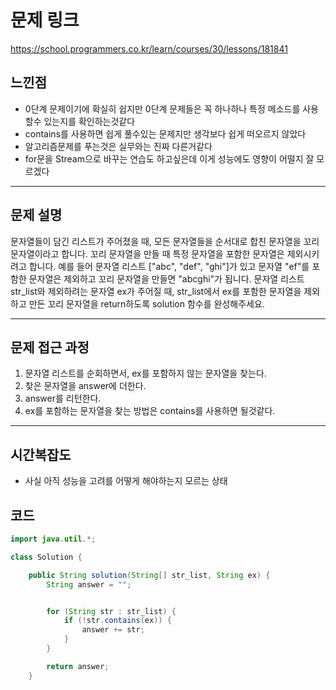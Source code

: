 # 문제 링크
https://school.programmers.co.kr/learn/courses/30/lessons/181841

## 느낀점

- 0단계 문제이기에 확실히 쉽지만 0단계 문제들은 꼭 하나하나 특정 메소드를 사용할수 있는지를 확인하는것같다
- contains를 사용하면 쉽게 풀수있는 문제지만 생각보다 쉽게 떠오르지 않았다
- 알고리즘문제를 푸는것은 실무와는 진짜 다른거같다
- for문을 Stream으로 바꾸는 연습도 하고싶은데 이게 성능에도 영향이 어떨지 잘 모르겠다

---

## 문제 설명

문자열들이 담긴 리스트가 주어졌을 때, 모든 문자열들을 순서대로 합친 문자열을 꼬리 문자열이라고 합니다. 
꼬리 문자열을 만들 때 특정 문자열을 포함한 문자열은 제외시키려고 합니다. 
예를 들어 문자열 리스트 ["abc", "def", "ghi"]가 있고 문자열 "ef"를 포함한 문자열은 제외하고 꼬리 문자열을 만들면 "abcghi"가 됩니다.
문자열 리스트 str_list와 제외하려는 문자열 ex가 주어질 때, 
str_list에서 ex를 포함한 문자열을 제외하고 만든 꼬리 문자열을 return하도록 solution 함수를 완성해주세요.


---


## 문제 접근 과정


1. 문자열 리스트를 순회하면서, ex를 포함하지 않는 문자열을 찾는다.
2. 찾은 문자열을 answer에 더한다.
3. answer를 리턴한다.
4. ex를 포함하는 문자열을 찾는 방법은 contains를 사용하면 될것같다.


---


## 시간복잡도

- 사실 아직 성능을 고려를 어떻게 해야하는지 모르는 상태



## 코드

```java
import java.util.*;

class Solution {

    public String solution(String[] str_list, String ex) {
        String answer = "";


        for (String str : str_list) {
            if (!str.contains(ex)) {
                answer += str;
            }
        }

        return answer;
    }
